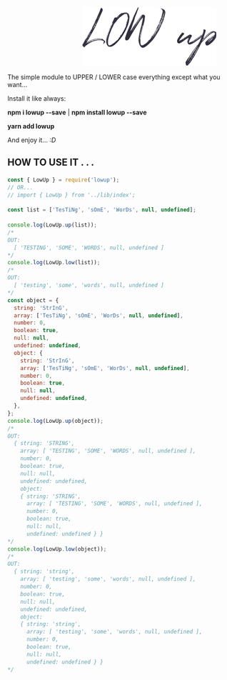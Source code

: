 &emsp;&emsp;&emsp;&emsp;&emsp;&emsp;&emsp;&emsp;&emsp;&emsp;&emsp;&emsp;![alt text](img/lowup.png 'image title')

The simple module to UPPER / LOWER case everything except what you want...

Install it like always:

**npm i lowup --save** | **npm install lowup --save**

**yarn add lowup**

And enjoy it... _:D_

## **HOW TO USE IT . . .**

```javascript
const { LowUp } = require('lowup');
// OR...
// import { LowUp } from '../lib/index';

const list = ['TesTiNg', 'sOmE', 'WorDs', null, undefined];

console.log(LowUp.up(list));
/*
OUT:
  [ 'TESTING', 'SOME', 'WORDS', null, undefined ]
*/
console.log(LowUp.low(list));
/*
OUT:
  [ 'testing', 'some', 'words', null, undefined ]
*/
const object = {
  string: 'StrInG',
  array: ['TesTiNg', 'sOmE', 'WorDs', null, undefined],
  number: 0,
  boolean: true,
  null: null,
  undefined: undefined,
  object: {
    string: 'StrInG',
    array: ['TesTiNg', 'sOmE', 'WorDs', null, undefined],
    number: 0,
    boolean: true,
    null: null,
    undefined: undefined,
  },
};
console.log(LowUp.up(object));
/*
OUT:
  { string: 'STRING',
    array: [ 'TESTING', 'SOME', 'WORDS', null, undefined ],
    number: 0,
    boolean: true,
    null: null,
    undefined: undefined,
    object:
    { string: 'STRING',
      array: [ 'TESTING', 'SOME', 'WORDS', null, undefined ],
      number: 0,
      boolean: true,
      null: null,
      undefined: undefined } }
*/
console.log(LowUp.low(object));
/*
OUT:
  { string: 'string',
    array: [ 'testing', 'some', 'words', null, undefined ],
    number: 0,
    boolean: true,
    null: null,
    undefined: undefined,
    object:
    { string: 'string',
      array: [ 'testing', 'some', 'words', null, undefined ],
      number: 0,
      boolean: true,
      null: null,
      undefined: undefined } }
*/
```
